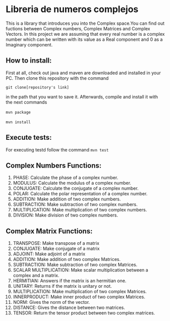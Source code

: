 ﻿# Libreria de numeros complejos 

This is a library that introduces you into the Complex space.You can find out fuctions between Complex numbers, Complex Matrices and Complex Vectors. 
In this project we are assuming that every real number is a complex number which can be written with its value as a Real component and 0 as a Imaginary component.  

## How to install:
First at all, check out java and maven are downloaded and installed in your PC.
Then clone this repository with the command ­

```git clone[repository's link]­``` 

in the path that you want to save it.
Afterwards, compile and install it with the next commands

­```mvn package­```

­```mvn install­```

## Execute tests:
For executing testd follow the command
```mvn test```

## Complex Numbers Functions:

1. PHASE: Calculate the phase of a complex number.
2. MODULUS: Calculate the modulus of a complex number.
3. CONJUGATE: Calculate the conjugate of a complex number.
4. POLAR: Calculate the polar representation of a complex number.
5. ADDITION: Make addition of two complex numbers.
6. SUBTRACTION: Make subtraction of two complex numbers.
7. MULTIPLICATION: Make multiplication of two complex numbers.
8. DIVISION: Make division of two complex numbers.

## Complex Matrix Functions:

1. TRANSPOSE: Make transpose of a matrix
2. CONJUGATE: Make conjugate of a matrix
3. ADJOINT: Make adjoint of a matrix
4. ADDITION: Make addition of two complex Matrices.
5. SUBTRACTION: Make subtraction of two complex Matrices.
6. SCALAR MULTIPLICATION: Make scalar multiplication between a complex and a matrix.
7. HERMITIAN: Answers if the matrix is an hermitian one.
8. UNITARY: Returns if the matrix is unitary or not.
9. MULTIPLICATION: Make multiplication of two complex Matrices.
10. INNERPRODUCT: Make inner product of two complex Matrices.
11. NORM: Gives the norm of the vector.
12. DISTANCE: Gives the distance between two matrices.
13. TENSOR: Return the tensor product between two complex matrices.
